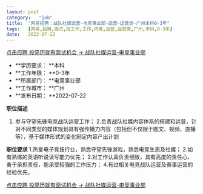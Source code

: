 ```yaml
---
layout:	post
category:	"job"
title:	"网易招聘：战队社媒运营-电竞事业部-运营-运营类-广州本科0-3年"
tags:	[网易,招聘,面试,找工作,工作,内推,运营,运营类,广州,本科,0-3年]
date:	2022-07-22
---
```


[点击应聘 投简历就有面试机会 -> 战队社媒运营-电竞事业部](http://mobile.bole.netease.com/bole/boleDetail?id=27432&employeeId=346f03c3cda5f04c&key=all)



- **学历要求： **本科
- **工作年限： **0-3年
- **所属部门： **电竞事业部
- **工作城市： **广州
- **发布日期： **2022-07-22



**职位描述**
1. 参与守望先锋电竞战队运营工作；
2.负责战队社媒内容体系的搭建和运营，针对不同类型的媒体规划具有强传播力内容（包括但不仅限于图文、视频、直播等），基于媒体形式的变化制定内容产出计划



**职位要求**
1.热爱电子竞技行业，熟悉守望先锋游戏，熟悉电竞生态及社媒；
2.如有熟练的英语听说读写能力优先；
3.对工作认真负责细致，具有高度的责任心、勇于承担责任，能承受较强的工作压力；
4.有过相关电竞战队运营及赛事运营的经验优先。



[点击应聘 投简历就有面试机会 -> 战队社媒运营-电竞事业部](http://mobile.bole.netease.com/bole/boleDetail?id=27432&employeeId=346f03c3cda5f04c&key=all)